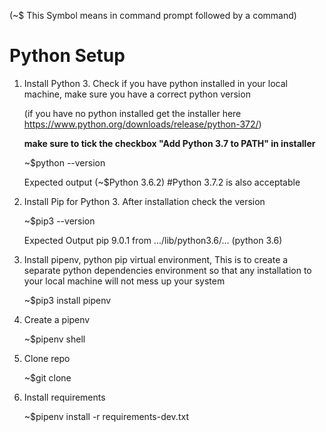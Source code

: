 (~\$ This Symbol means in command prompt followed by a command)

<b><h1>Python Setup</h1></b>

1. Install Python 3. Check if you have python installed in your local machine, make sure you have a correct python version

   (if you have no python installed get the installer here https://www.python.org/downloads/release/python-372/)

   <b>make sure to tick the checkbox "Add Python 3.7 to PATH" in installer </b>

   ~\$python --version

   Expected output
   (~\$Python 3.6.2) #Python 3.7.2 is also acceptable

2. Install Pip for Python 3. After installation check the version

   ~\$pip3 --version

   Expected Output
   pip 9.0.1 from .../lib/python3.6/... (python 3.6)

3. Install pipenv, python pip virtual environment, This is to create a separate python dependencies environment so that any installation to your local machine will not mess up your system

   ~\$pip3 install pipenv

4. Create a pipenv

   ~\$pipenv shell

5. Clone repo

   ~\$git clone <repo clone link>

6. Install requirements

   ~\$pipenv install -r requirements-dev.txt
